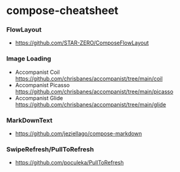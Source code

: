 # compose-cheatsheet

### FlowLayout
- https://github.com/STAR-ZERO/ComposeFlowLayout

### Image Loading
- Accompanist Coil https://github.com/chrisbanes/accompanist/tree/main/coil
- Accompanist Picasso https://github.com/chrisbanes/accompanist/tree/main/picasso
- Accompanist Glide https://github.com/chrisbanes/accompanist/tree/main/glide

### MarkDownText
- https://github.com/jeziellago/compose-markdown

### SwipeRefresh/PullToRefresh 
- https://github.com/poculeka/PullToRefresh

